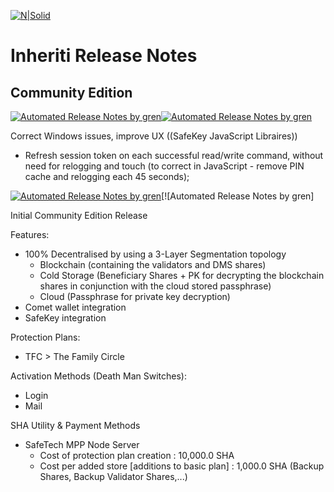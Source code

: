 [![N|Solid](https://docs.inheriti.com/img/Gradient_large.png)](https://inheriti.com/)

# Inheriti Release Notes

## Community Edition

[![Automated Release Notes by gren](https://img.shields.io/badge/Inheriti%20CE-V1.1.2.0-blue)](https://github.com/Safehaven-io/Inheriti/blob/master/Release_Notes.md)[![Automated Release Notes by gren](https://img.shields.io/badge/Stable-Version-green)](https://github.com/Safehaven-io/Inheriti/blob/master/Release_Notes.md)


Correct Windows issues, improve UX ((SafeKey JavaScript Libraires))

* Refresh session token on each successful read/write command, without need for relogging and touch (to correct in JavaScript - remove PIN cache and relogging each 45 seconds);


[![Automated Release Notes by gren](https://img.shields.io/badge/Inheriti%20CE-V1.1.1.0-blue)](https://github.com/Safehaven-io/Inheriti/blob/master/Release_Notes.md)[![Automated Release Notes by gren]

Initial Community Edition Release

Features:

 * 100% Decentralised by using a 3-Layer Segmentation topology
    - Blockchain (containing the validators and DMS shares)
    - Cold Storage (Beneficiary Shares + PK for decrypting the blockchain shares in conjunction with the cloud stored passphrase)
    - Cloud (Passphrase for private key decryption)
 * Comet wallet integration
 * SafeKey integration

 Protection Plans:

 * TFC > The Family Circle

 Activation Methods (Death Man Switches):

 * Login
 * Mail

SHA Utility & Payment Methods

 * SafeTech MPP Node Server
    - Cost of protection plan creation : 10,000.0 SHA 
    - Cost per added store [additions to basic plan] : 1,000.0 SHA (Backup Shares, Backup Validator Shares,...)
